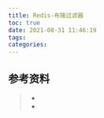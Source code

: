 ```yaml
---
title: Redis-布隆过滤器
toc: true
date: 2021-08-31 11:46:19
tags:
categories:
---
```






## 参考资料
> - []()
> - []()
